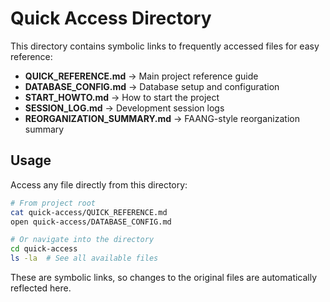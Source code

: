 # Quick Access Directory

This directory contains symbolic links to frequently accessed files for easy reference:

- **QUICK_REFERENCE.md** → Main project reference guide
- **DATABASE_CONFIG.md** → Database setup and configuration  
- **START_HOWTO.md** → How to start the project
- **SESSION_LOG.md** → Development session logs
- **REORGANIZATION_SUMMARY.md** → FAANG-style reorganization summary

## Usage

Access any file directly from this directory:
```bash
# From project root
cat quick-access/QUICK_REFERENCE.md
open quick-access/DATABASE_CONFIG.md

# Or navigate into the directory
cd quick-access
ls -la  # See all available files
```

These are symbolic links, so changes to the original files are automatically reflected here.


